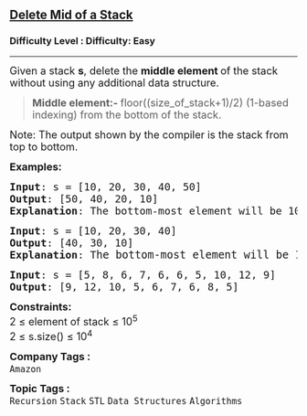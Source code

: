 <h2><a href="https://www.geeksforgeeks.org/problems/delete-middle-element-of-a-stack/1?page=1&category=Recursion,Backtracking&status=unsolved&sortBy=difficulty">Delete Mid of a Stack</a></h2><h3>Difficulty Level : Difficulty: Easy</h3><hr><div class="problems_problem_content__Xm_eO"><p><span style="font-size: 18px;">Given a stack <strong>s</strong>, delete the <strong>middle element </strong>of the stack without using any additional data structure.</span></p>
<blockquote>
<p><span style="font-size: 18px;"><strong>Middle element:- </strong>floor((size_of_stack+1)/2) (1-based indexing) from the bottom of the stack.</span></p>
</blockquote>
<p><span style="font-size: 18px;">Note</span><span style="font-size: 18px;">: The output shown by the compiler is the stack from top to bottom.</span></p>
<p><strong><span style="font-size: 18px;">Examples:</span></strong></p>
<pre><span style="font-size: 18px;"><strong>Input</strong>: s = [10, 20, 30, 40, 50]
<strong>Output</strong>: [50, 40, 20, 10]
<strong>Explanation</strong>: The bottom-most element will be 10 and the top-most element will be 50. Middle element will be element at index 3 from bottom, which is 30. Deleting 30, stack will look like {10 20 40 50}.</span>
</pre>
<pre><span style="font-size: 18px;"><strong>Input</strong>: s = [10, 20, 30, 40]
<strong>Output</strong>: [40, 30, 10]
<strong>Explanation</strong>: T</span><span style="font-size: 14pt;">he bottom-most element will be 10 and the top-most element will be 40. Middle element will be element at index 2 from bottom, which is 20. Deleting 20, stack will look like {10 30 40}.<br></span></pre>
<pre><span style="font-size: 18px;"><strong>Input</strong>: s = [5, 8, 6, 7, 6, 6, 5, 10, 12, 9]
<strong>Output</strong>: [9, 12, 10, 5, 6, 7, 6, 8, 5]</span></pre>
<p><span style="font-size: 18px;"><strong>Constraints:</strong><br>2 ≤ element of stack ≤ 10<sup>5<br></sup>2 ≤ s.size() ≤ 10<sup>4</sup></span></p></div><p><span style=font-size:18px><strong>Company Tags : </strong><br><code>Amazon</code>&nbsp;<br><p><span style=font-size:18px><strong>Topic Tags : </strong><br><code>Recursion</code>&nbsp;<code>Stack</code>&nbsp;<code>STL</code>&nbsp;<code>Data Structures</code>&nbsp;<code>Algorithms</code>&nbsp;